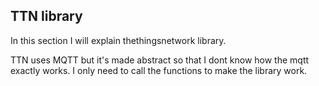 ## **TTN library**
In this section I will explain thethingsnetwork library.

TTN uses MQTT but it's made abstract so that I dont know how the mqtt exactly works.
I only need to call the functions to make the library work.
